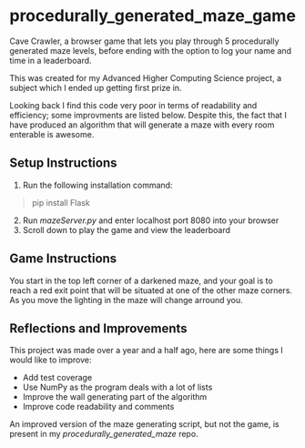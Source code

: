 # procedurally_generated_maze_game

Cave Crawler, a browser game that lets you play through 5 procedurally generated maze levels, before ending with the option to log
your name and time in a leaderboard.

This was created for my Advanced Higher Computing Science project, a subject which I ended up getting first prize in.

Looking back I find this code very poor in terms of readability and efficiency; some improvments are listed below. Despite this, the fact that I have produced an algorithm that will generate a maze with every room enterable is awesome.


## Setup Instructions

1. Run the following installation command:
> pip install Flask

2. Run *mazeServer.py* and enter localhost port 8080 into your browser
3. Scroll down to play the game and view the leaderboard


## Game Instructions

You start in the top left corner of a darkened maze, and your goal is to reach a red exit point that will be situated at one of the other
maze corners. As you move the lighting in the maze will change arround you.


## Reflections and Improvements

This project was made over a year and a half ago, here are some things I would like to improve:

- Add test coverage
- Use NumPy as the program deals with a lot of lists
- Improve the wall generating part of the algorithm
- Improve code readability and comments

An improved version of the maze generating script, but not the game, is present in my *procedurally_generated_maze* repo.
